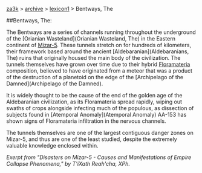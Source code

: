 [za3k](/) > [archive](/archive) > [lexicon1](/archive/lexicon1) > Bentways, The

##Bentways, The:

The Bentways are a series of channels running throughout the underground of the [Orianian Wasteland](Orianian Wasteland, The) in the Eastern continent of [Mizar-5](Mizar-5). These tunnels stretch on for hundreds of kilometers, their framework based around the ancient [Aldebaranian](Aldebaranians, The) ruins that originally housed the main body of the civilization. The tunnels themselves have grown over time due to their hybrid [Floramateria](Floramateria) composition, believed to have originated from a meteor that was a product of the destruction of a planetoid on the edge of the [Archipelago of the Damned](Archipelago of the Damned).

It is widely thought to be the cause of the end of the golden age of the Aldebaranian civilization, as its Floramateria spread rapidly, wiping out swaths of crops alongside infecting much of the populous, as dissection of subjects found in [Atemporal Anomaly](Atemporal Anomaly) AA-153 has shown signs of Floramateria infiltration in the nervous channels.

The tunnels themselves are one of the largest contiguous danger zones on Mizar-5, and thus are one of the least studied, despite the extremely valuable knowledge enclosed within.

*Exerpt from "Disasters on Mizar-5 - Causes and Manifestations of Empire Collapse Phenomena," by T'iXath Reah'cha, XPh.*
